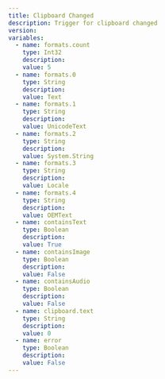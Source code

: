 ```yaml
---
title: Clipboard Changed
description: Trigger for clipboard changed
version:
variables:
  - name: formats.count
    type: Int32
    description: 
    value: 5
  - name: formats.0
    type: String
    description: 
    value: Text
  - name: formats.1
    type: String
    description: 
    value: UnicodeText
  - name: formats.2
    type: String
    description: 
    value: System.String
  - name: formats.3
    type: String
    description: 
    value: Locale
  - name: formats.4
    type: String
    description: 
    value: OEMText
  - name: containsText
    type: Boolean
    description: 
    value: True
  - name: containsImage
    type: Boolean
    description: 
    value: False
  - name: containsAudio
    type: Boolean
    description: 
    value: False
  - name: clipboard.text
    type: String
    description: 
    value: 0
  - name: error
    type: Boolean
    description: 
    value: False
---
```

